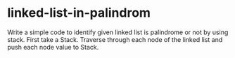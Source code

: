 # linked-list-in-palindrom
Write a simple code to identify given linked list is palindrome or not by using stack. First take a Stack. Traverse through each node of the linked list and push each node value to Stack.
